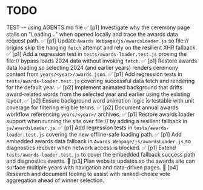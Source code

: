 # TODO

TEST -- using AGENTS.md file
✅ [p1] Investigate why the ceremony page stalls on "Loading…" when opened locally and trace the awards data request path.
✅ [p1] Update `Awards Webpage/js/awardsLoader.js` so file:// origins skip the hanging `fetch` attempt and rely on the resilient XHR fallback.
✅ [p1] Add a regression test in `tests/awards-loader.test.js` proving the file:// bypass loads 2024 data without invoking `fetch`.
✅ [p1] Restore awards data loading so selecting 2024 (and earlier years) renders ceremony content from `years/<year>/awards.json`.
✅ [p1] Add regression tests in `tests/awards-loader.test.js` covering successful data fetch and rendering for the default year.
✅ [p2] Implement animated background that drifts award-related words from the selected year and earlier using the existing layout.
✅ [p2] Ensure background word animation logic is testable with unit coverage for filtering eligible terms.
✅ [p2] Document annual awards workflow referencing `years/<year>/` archives.
✅ [p1] Restore awards loader support when running the site over file:// by adding a resilient fallback in `js/awardsLoader.js`.
✅ [p1] Add regression tests in `tests/awards-loader.test.js` covering the new offline-safe loading path.
✅ [p1] Add embedded awards data fallback in `Awards Webpage/js/awardsLoader.js` so diagnostics recover when network access is blocked.
✅ [p1] Extend `tests/awards-loader.test.js` to cover the embedded fallback success path and diagnostics events.
🔲 [p3] Plan website updates so the awards site can surface multiple years with navigation and data-driven pages.
🔲 [p4] Research and document tooling to assist with ranked-choice vote aggregation ahead of winner selection.
